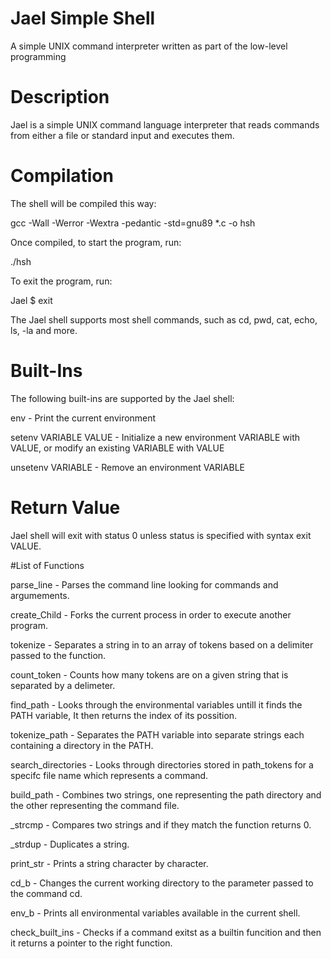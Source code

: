# Jael Simple Shell
A simple UNIX command interpreter written as part of the low-level programming 

# Description 
Jael is a simple UNIX command language interpreter that reads commands from either a file or standard input and executes them.

# Compilation

The shell will be compiled this way:

gcc -Wall -Werror -Wextra -pedantic -std=gnu89 *.c -o hsh

Once compiled, to start the program, run:

./hsh

To exit the program, run:

Jael $ exit


The Jael shell supports most shell commands, such as cd, pwd, cat, echo, ls, -la and more.


# Built-Ins

The following built-ins are supported by the Jael shell:


env - Print the current environment

setenv VARIABLE VALUE - Initialize a new environment VARIABLE with VALUE, or modify an existing VARIABLE with VALUE

unsetenv VARIABLE - Remove an environment VARIABLE

# Return Value

Jael shell will exit with status 0 unless status is specified with syntax exit VALUE.

#List of Functions

parse_line - Parses the command line looking for commands and argumements.

create_Child - Forks the current process in order to execute another program.

tokenize - Separates a string in to an array of tokens based on a delimiter passed to the function.

count_token - Counts how many tokens are on a given string that is separated by a delimeter.

find_path - Looks through the environmental variables untill it finds the PATH variable, It then returns the index of its possition.

tokenize_path - Separates the PATH variable into separate strings each containing a directory in the PATH.

search_directories - Looks through directories stored in path_tokens for a specifc file name which represents a command.

build_path - Combines two strings, one representing the path directory and the other representing the command file.

_strcmp - Compares two strings and if they match the function returns 0.

_strdup - Duplicates a string.

print_str - Prints a string character by character.

cd_b - Changes the current working directory to the parameter passed to the command cd.

env_b - Prints all environmental variables available in the current shell.

check_built_ins - Checks if a command exitst as a builtin funcition and then it returns a pointer to the right function.
